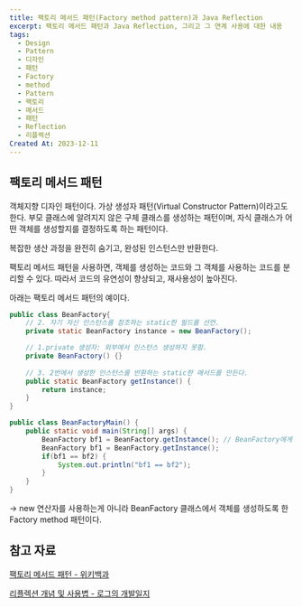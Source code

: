 ```yaml
---
title: 팩토리 메서드 패턴(Factory method pattern)과 Java Reflection
excerpt: 팩토리 메서드 패턴과 Java Reflection, 그리고 그 연계 사용에 대한 내용
tags:
  - Design
  - Pattern
  - 디자인
  - 패턴
  - Factory
  - method
  - Pattern
  - 팩토리
  - 메서드
  - 패턴
  - Reflection
  - 리플렉션
Created At: 2023-12-11
---
```

## 팩토리 메서드 패턴

객체지향 디자인 패턴이다. 가상 생성자 패턴(Virtual Constructor Pattern)이라고도 한다. 부모 클래스에 알려지지 않은 구체 클래스를 생성하는 패턴이며, 자식 클래스가 어떤 객체를 생성할지를 결정하도록 하는 패턴이다.

복잡한 생산 과정을 완전히 숨기고, 완성된 인스턴스만 반환한다.

팩토리 메서드 패턴을 사용하면, 객체를 생성하는 코드와 그 객체를 사용하는 코드를 분리할 수 있다. 따라서 코드의 유연성이 향상되고, 재사용성이 높아진다.

아래는 팩토리 메서드 패턴의 예이다.

```java
public class BeanFactory{
    // 2. 자기 자신 인스턴스를 참조하는 static한 필드를 선언.
    private static BeanFactory instance = new BeanFactory();

    // 1.private 생성자: 외부에서 인스턴스 생성하지 못함.
    private BeanFactory() {}
    
    // 3. 2번에서 생성한 인스턴스를 반환하는 static한 메서드를 만든다.
    public static BeanFactory getInstance() {
        return instance;
    }
}

```

```java
public class BeanFactoryMain() {
    public static void main(String[] args) {
        BeanFactory bf1 = BeanFactory.getInstance(); // BeanFactory에게 객체 생성과정을 맡김
        BeanFactory bf1 = BeanFactory.getInstance();
        if(bf1 == bf2) {
            System.out.println("bf1 == bf2");
        }
    }
}
```

→ new 연산자를 사용하는게 아니라 BeanFactory 클래스에서 객체를 생성하도록 한 Factory method 패턴이다.

## 참고 자료

[팩토리 메서드 패턴 - 위키백과](https://ko.wikipedia.org/wiki/%ED%8C%A9%ED%86%A0%EB%A6%AC_%EB%A9%94%EC%84%9C%EB%93%9C_%ED%8C%A8%ED%84%B4)

[리플렉션 개념 및 사용볍 - 로그의 개발일지](https://m.blog.naver.com/hj_kim97/223110095000)